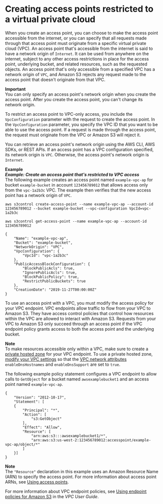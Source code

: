 # Creating access points restricted to a virtual private cloud<a name="access-points-vpc"></a>

When you create an access point, you can choose to make the access point accessible from the internet, or you can specify that all requests made through that access point must originate from a specific virtual private cloud \(VPC\)\. An access point that's accessible from the internet is said to have a network origin of `Internet`\. It can be used from anywhere on the internet, subject to any other access restrictions in place for the access point, underlying bucket, and related resources, such as the requested objects\. An access point that's only accessible from a specified VPC has a network origin of `VPC`, and Amazon S3 rejects any request made to the access point that doesn't originate from that VPC\.

**Important**  
You can only specify an access point's network origin when you create the access point\. After you create the access point, you can't change its network origin\.

To restrict an access point to VPC\-only access, you include the `VpcConfiguration` parameter with the request to create the access point\. In the `VpcConfiguration` parameter, you specify the VPC ID that you want to be able to use the access point\. If a request is made through the access point, the request must originate from the VPC or Amazon S3 will reject it\. 

You can retrieve an access point's network origin using the AWS CLI, AWS SDKs, or REST APIs\. If an access point has a VPC configuration specified, its network origin is `VPC`\. Otherwise, the access point's network origin is `Internet`\.

**Example**  
***Example: Create an access point that's restricted to VPC access***  
The following example creates an access point named `example-vpc-ap` for bucket `example-bucket` in account `123456789012` that allows access only from the `vpc-1a2b3c` VPC\. The example then verifies that the new access point has a network origin of `VPC`\.  

```
aws s3control create-access-point --name example-vpc-ap --account-id 123456789012 --bucket example-bucket --vpc-configuration VpcId=vpc-1a2b3c
```

```
aws s3control get-access-point --name example-vpc-ap --account-id 123456789012

{
    "Name": "example-vpc-ap",
    "Bucket": "example-bucket",
    "NetworkOrigin": "VPC",
    "VpcConfiguration": {
        "VpcId": "vpc-1a2b3c"
    },
    "PublicAccessBlockConfiguration": {
        "BlockPublicAcls": true,
        "IgnorePublicAcls": true,
        "BlockPublicPolicy": true,
        "RestrictPublicBuckets": true
    },
    "CreationDate": "2019-11-27T00:00:00Z"
}
```

To use an access point with a VPC, you must modify the access policy for your VPC endpoint\. VPC endpoints allow traffic to flow from your VPC to Amazon S3\. They have access control policies that control how resources within the VPC are allowed to interact with Amazon S3\. Requests from your VPC to Amazon S3 only succeed through an access point if the VPC endpoint policy grants access to both the access point and the underlying bucket\.

**Note**  
To make resources accessible only within a VPC, make sure to create a [private hosted zone](https://docs.aws.amazon.com/Route53/latest/DeveloperGuide/hosted-zone-private-creating.html) for your VPC endpoint\. To use a private hosted zone, [modify your VPC settings](https://docs.aws.amazon.com/vpc/latest/userguide/vpc-dns.html#vpc-dns-updating) so that the [VPC network attributes](https://docs.aws.amazon.com/vpc/latest/userguide/vpc-dns.html#vpc-dns-support) `enableDnsHostnames` and `enableDnsSupport` are set to `true`\.

The following example policy statement configures a VPC endpoint to allow calls to `GetObject` for a bucket named `awsexamplebucket1` and an access point named `example-vpc-ap`\.

```
{
    "Version": "2012-10-17",
    "Statement": [
    {
        "Principal": "*",
        "Action": [
            "s3:GetObject"
        ],
        "Effect": "Allow",
        "Resource": [
            "arn:aws:s3:::awsexamplebucket1/*",
            "arn:aws:s3:us-west-2:123456789012:accesspoint/example-vpc-ap/object/*"
        ]
    }]
}
```

**Note**  
The `"Resource"` declaration in this example uses an Amazon Resource Name \(ARN\) to specify the access point\. For more information about access point ARNs, see [Using access points](using-access-points.md)\. 

For more information about VPC endpoint policies, see [Using endpoint policies for Amazon S3](https://docs.aws.amazon.com/vpc/latest/userguide/vpc-endpoints-s3.html#vpc-endpoints-policies-s3) in the *VPC User Guide*\.